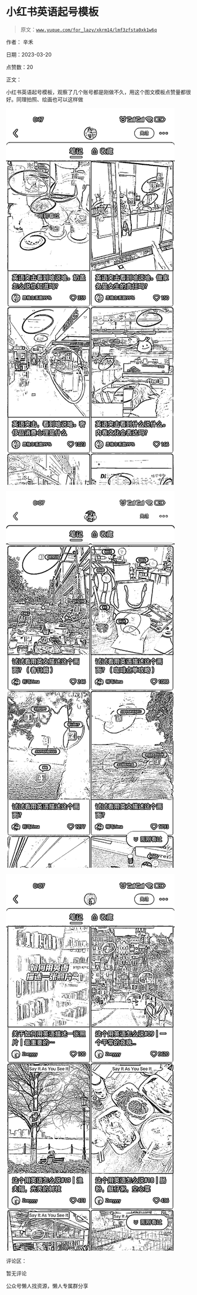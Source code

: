 # 小红书英语起号模板

> 原文：[`www.yuque.com/for_lazy/xkrm14/lmf3zfsta0xk1w6q`](https://www.yuque.com/for_lazy/xkrm14/lmf3zfsta0xk1w6q)



作者： 辛禾



日期：2023-03-20



点赞数：20



正文：



小红书英语起号模板，观察了几个账号都是刚做不久，用这个图文模板点赞量都很好。同理拍照、绘画也可以这样做



![](img/1d7eb6a36b89d08a13ac7b8b9a130b0f.png)  

![](img/cfbc2a4dc89cf327578545670021bb2f.png)  

![](img/8b18defeca8a53eea879bf899a3fc07c.png)  

评论区：



暂无评论



公众号懒人找资源，懒人专属群分享

</ne-p></ne-p></ne-p>